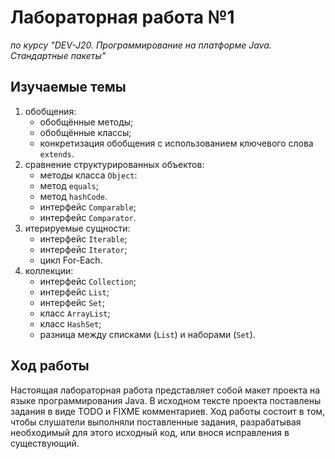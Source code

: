 # Лабораторная работа №1

*по курсу "DEV-J20. Программирование на платформе Java. Стандартные пакеты"*

## Изучаемые темы

1. обобщения:
   - обобщённые методы;
   - обобщённые классы;
   - конкретизация обобщения с использованием ключевого слова `extends`.
2. сравнение структурированных объектов:
   - методы класса `Object`:
   - метод `equals`;
   - метод `hashCode`.
   - интерфейс `Comparable`;
   - интерфейс `Comparator`.
3. итерируемые сущности:
   - интерфейс `Iterable`;
   - интерфейс `Iterator`;
   - цикл For-Each.
4. коллекции:
   - интерфейс `Collection`;
   - интерфейс `List`;
   - интерфейс `Set`;
   - класс `ArrayList`;
   - класс `HashSet`;
   - разница между списками (`List`) и наборами (`Set`).

## Ход работы

Настоящая лабораторная работа представляет собой макет проекта на языке программирования Java. В исходном тексте проекта поставлены задания в виде TODO и FIXME комментариев. Ход работы состоит в  том, чтобы слушатели выполняли поставленные задания, разрабатывая необходимый для этого исходный код, или внося исправления в существующий.
